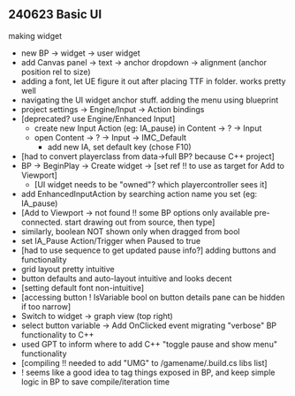## 240623 Basic UI

making widget
- new BP -> widget -> user widget
- add Canvas panel -> text -> anchor dropdown -> alignment (anchor position rel to size)
- adding a font, let UE figure it out after placing TTF in folder. works pretty well
- navigating the UI widget anchor stuff.
adding the menu using blueprint
- project settings -> Engine/Input -> Action bindings 
- [deprecated? use Engine/Enhanced Input]
	- create new Input Action (eg: IA_pause) in Content -> ? -> Input
	- open Content -> ? -> Input -> IMC_Default
		- add new IA, set default key (chose F10)
- [had to convert playerclass from data->full BP? because C++ project]
- BP -> BeginPlay -> Create widget -> [set ref !! to use as target for Add to Viewport]
	- [UI widget needs to be "owned"? which playercontroller sees it]
- add EnhancedInputAction by searching action name you set (eg: IA_pause)
- [Add to Viewport -> not found !! some BP options only available pre-connected. start drawing out from source, then type]
- similarly, boolean NOT shown only when dragged from bool
- set IA_Pause Action/Trigger when Paused to true
- [had to use sequence to get updated pause info?]
adding buttons and functionality
- grid layout pretty intuitive
- button defaults and auto-layout intuitive and looks decent
- [setting default font non-intuitive]
- [accessing button ! IsVariable bool on button details pane can be hidden if too narrow]
- Switch to widget -> graph view (top right)
- select button variable -> Add OnClicked event
migrating "verbose" BP functionality to C++
- used GPT to inform where to add C++ "toggle pause and show menu" functionality
- [compiling !! needed to add "UMG" to /gamename/.build.cs libs list]
- ! seems like a good idea to tag things exposed in BP, and keep simple logic in BP to save compile/iteration time